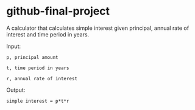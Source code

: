 # github-final-project

A calculator that calculates simple interest given principal, annual rate of interest and time period in years.

Input:

	p, principal amount
   
	t, time period in years
   
	r, annual rate of interest
   
Output:

	simple interest = p*t*r

